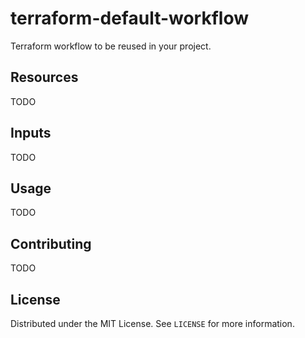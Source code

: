 # terraform-default-workflow
Terraform workflow to be reused in your project.

## Resources
TODO

## Inputs
TODO

## Usage
TODO

## Contributing
TODO

## License
Distributed under the MIT License. See `LICENSE` for more information.
